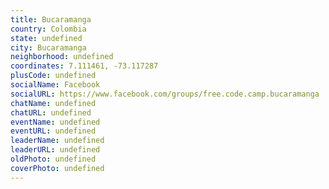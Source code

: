 ```yaml
---
title: Bucaramanga
country: Colombia
state: undefined
city: Bucaramanga
neighborhood: undefined
coordinates: 7.111461, -73.117287
plusCode: undefined
socialName: Facebook
socialURL: https://www.facebook.com/groups/free.code.camp.bucaramanga
chatName: undefined
chatURL: undefined
eventName: undefined
eventURL: undefined
leaderName: undefined
leaderURL: undefined
oldPhoto: undefined
coverPhoto: undefined
---
```

